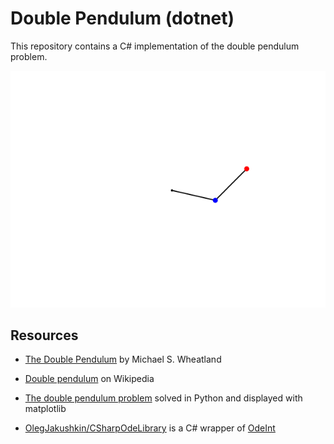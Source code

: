# Double Pendulum (dotnet)
This repository contains a C# implementation of the double pendulum problem.

![](dev/double-pendulum.gif)

## Resources

* [The Double Pendulum](http://www.physics.usyd.edu.au/~wheat/dpend_html/) by Michael S. Wheatland

* [Double pendulum](https://en.wikipedia.org/wiki/Double_pendulum) on Wikipedia

* [The double pendulum problem](https://matplotlib.org/stable/gallery/animation/double_pendulum.html#sphx-glr-gallery-animation-double-pendulum-py) solved in Python and displayed with matplotlib

* [OlegJakushkin/CSharpOdeLibrary](https://github.com/OlegJakushkin/CSharpOdeLibrary) is a C# wrapper of [OdeInt](https://github.com/headmyshoulder/odeint-v2)